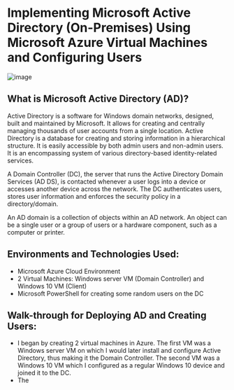 <h1>Implementing Microsoft Active Directory (On-Premises) Using Microsoft Azure Virtual Machines and Configuring Users</h1>

![image](https://github.com/patrickoigwilo/ActiveDirectory/assets/162601853/0025f726-42fe-496e-abe3-e7ac219e9729)


<h2>What is Microsoft Active Directory (AD)?</h2>
Active Directory is a software for Windows domain networks, designed, built and maintained by Microsoft. It allows for creating and centrally managing thousands of user accounts from a single location. Active Directory is a database for creating and storing information in a hierarchical structure. It is easily accessible by both admin users and non-admin users. It is an encompassing system of various directory-based identity-related services. 

A Domain Controller (DC), the server that runs the Active Directory Domain Services (AD DS), is contacted whenever a user logs into a device or accesses another device across the network. The DC authenticates users, stores user information and enforces the security policy in a directory/domain.

An AD domain is a collection of objects within an AD network. An object can be a single user or a group of users or a hardware component, such as a computer or printer.

<h2>Environments and Technologies Used:</h2>

- Microsoft Azure Cloud Environment
- 2 Virtual Machines: Windows server VM (Domain Controller) and Windows 10 VM (Client)
- Microsoft PowerShell for creating some random users on the DC

<h2>Walk-through for Deploying AD and Creating Users:</h2>

- I began by creating 2 virtual machines in Azure. The first VM was a Windows server VM on which I would later install and configure Active Directory, thus making it the Domain Controller. The second VM was a Windows 10 VM which I configured as a regular Windows 10 device and joined it to the DC.
- The
